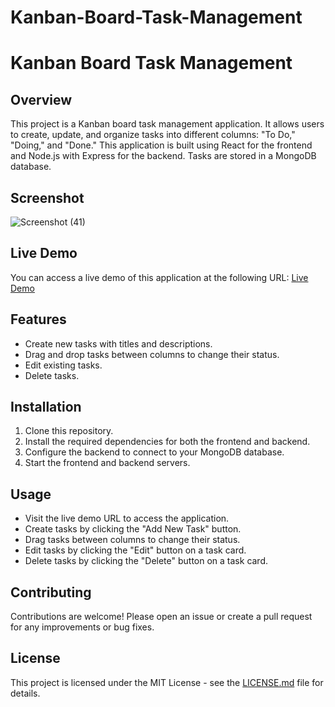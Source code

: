 # Kanban-Board-Task-Management

# Kanban Board Task Management

## Overview
This project is a Kanban board task management application. It allows users to create, update, and organize tasks into different columns: "To Do," "Doing," and "Done." This application is built using React for the frontend and Node.js with Express for the backend. Tasks are stored in a MongoDB database.

## Screenshot
![Screenshot (41)](https://github.com/Naman1442002/kanban-Task-management-system/assets/115204247/333ed760-746f-4fc4-88c8-25134183928f)



## Live Demo
You can access a live demo of this application at the following URL:
[Live Demo](https://your-live-demo-url.com)

## Features
- Create new tasks with titles and descriptions.
- Drag and drop tasks between columns to change their status.
- Edit existing tasks.
- Delete tasks.

## Installation
1. Clone this repository.
2. Install the required dependencies for both the frontend and backend.
3. Configure the backend to connect to your MongoDB database.
4. Start the frontend and backend servers.

## Usage
- Visit the live demo URL to access the application.
- Create tasks by clicking the "Add New Task" button.
- Drag tasks between columns to change their status.
- Edit tasks by clicking the "Edit" button on a task card.
- Delete tasks by clicking the "Delete" button on a task card.

## Contributing
Contributions are welcome! Please open an issue or create a pull request for any improvements or bug fixes.

## License
This project is licensed under the MIT License - see the [LICENSE.md](LICENSE.md) file for details.
